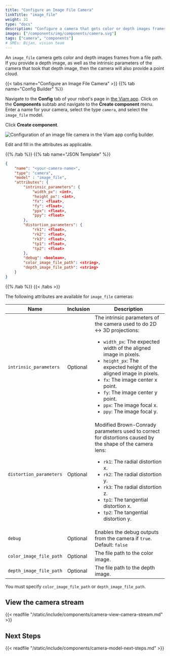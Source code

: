 ```yaml
---
title: "Configure an Image File Camera"
linkTitle: "image_file"
weight: 31
type: "docs"
description: "Configure a camera that gets color or depth images frames from a file path."
images: ["/components/img/components/camera.svg"]
tags: ["camera", "components"]
# SMEs: Bijan, vision team
---
```


An `image_file` camera gets color and depth images frames from a file path.
If you provide a depth image, as well as the intrinsic parameters of the camera that took that depth image, then the camera will also provide a point cloud.

{{< tabs name="Configure an Image File Camera" >}}
{{% tab name="Config Builder" %}}

Navigate to the **Config** tab of your robot's page in [the Viam app](https://app.viam.com).
Click on the **Components** subtab and navigate to the **Create component** menu.
Enter a name for your camera, select the type `camera`, and select the `image_file` model.

Click **Create component**.

![Configuration of an image file camera in the Viam app config builder.](../img/configure-image-file.png)

Edit and fill in the attributes as applicable.

{{% /tab %}}
{{% tab name="JSON Template" %}}

```json {class="line-numbers linkable-line-numbers"}
{
    "name": "<your-camera-name>",
    "type": "camera",
    "model" : "image_file",
    "attributes": {
        "intrinsic_parameters": {
            "width_px": <int>,
            "height_px": <int>,
            "fx": <float>,
            "fy": <float>,
            "ppx": <float>,
            "ppy": <float>
        },
        "distortion_parameters": {
            "rk1": <float>,
            "rk2": <float>,
            "rk3": <float>,
            "tp1": <float>,
            "tp2": <float>
        },
        "debug": <boolean>,
        "color_image_file_path": <string>,
        "depth_image_file_path": <string>
    }
}
```

{{% /tab %}}
{{< /tabs >}}

The following attributes are available for `image_file` cameras:

| Name | Inclusion | Description |
| ---- | --------- | ----------- |
| `intrinsic_parameters` | Optional | The intrinsic parameters of the camera used to do 2D <-> 3D projections: <ul> <li> <code>width_px</code>: The expected width of the aligned image in pixels. </li> <li> <code>height_px</code>: The expected height of the aligned image in pixels. </li> <li> <code>fx</code>: The image center x point. </li> <li> <code>fy</code>: The image center y point. </li> <li> <code>ppx</code>: The image focal x. </li> <li> <code>ppy</code>: The image focal y. </li> </ul> |
| `distortion_parameters` | Optional | Modified Brown-Conrady parameters used to correct for distortions caused by the shape of the camera lens: <ul> <li> <code>rk1</code>: The radial distortion x. </li> <li> <code>rk2</code>: The radial distortion y. </li> <li> <code>rk3</code>: The radial distortion z. </li> <li> <code>tp1</code>: The tangential distortion x. </li> <li> <code>tp2</code>: The tangential distortion y. </li> </ul> |
| `debug` | Optional | Enables the debug outputs from the camera if `true`. <br> Default: `false` |
| `color_image_file_path` | Optional | The file path to the color image. |
| `depth_image_file_path` | Optional | The file path to the depth image. |

You must specify `color_image_file_path` or `depth_image_file_path`.

## View the camera stream

{{< readfile "/static/include/components/camera-view-camera-stream.md" >}}

## Next Steps

{{< readfile "/static/include/components/camera-model-next-steps.md" >}}
